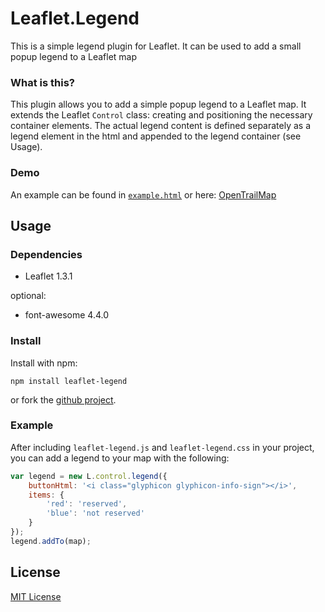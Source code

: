 # Leaflet.Legend

This is a simple legend plugin for Leaflet.  It can be used to add a small popup legend to a Leaflet map


### What is this?

This plugin allows you to add a simple popup legend to a Leaflet map.  It extends the Leaflet ```Control``` class: creating and positioning the necessary container elements. The actual legend content is defined separately as a legend element in the html and appended to the legend container (see Usage).

### Demo

An example can be found in [`example.html`](./example.html) or here: [OpenTrailMap](http://michaelskaug.com/projects/OpenTrailMap/)

## Usage

### Dependencies

- Leaflet 1.3.1

optional:
- font-awesome 4.4.0

### Install
Install with npm:
```
npm install leaflet-legend
```
or fork the [github project](https://github.com/mikeskaug/Leaflet.Legend).

### Example

After including ```leaflet-legend.js``` and ```leaflet-legend.css``` in your project, you can add a legend to your map with the following:

```js
var legend = new L.control.legend({
    buttonHtml: '<i class="glyphicon glyphicon-info-sign"></i>',
    items: {
        'red': 'reserved',
        'blue': 'not reserved'
    }
});
legend.addTo(map);
```

## License

[MIT License](http://opensource.org/licenses/MIT)

